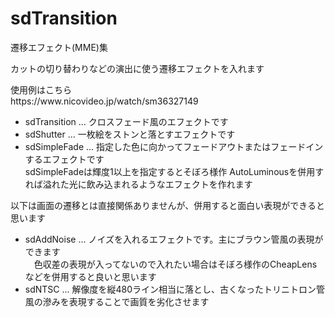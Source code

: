 # sdTransition
<p>遷移エフェクト(MME)集</p>
<p>カットの切り替わりなどの演出に使う遷移エフェクトを入れます</p>
<p>使用例はこちら<br>https://www.nicovideo.jp/watch/sm36327149</p>
<ul>
  <li>sdTransition ... クロスフェード風のエフェクトです
  <li>sdShutter    ... 一枚絵をストンと落とすエフェクトです
  <li>sdSimpleFade ... 指定した色に向かってフェードアウトまたはフェードインするエフェクトです<br>
    sdSimpleFadeは輝度1以上を指定するとそぼろ様作 AutoLuminousを併用すれば溢れた光に飲み込まれるようなエフェクトを作れます
</ul>

<p>以下は画面の遷移とは直接関係ありませんが、併用すると面白い表現ができると思います</p>
<ul>
  <li>sdAddNoise   ... ノイズを入れるエフェクトです。主にブラウン管風の表現ができます<br>
                 　色収差の表現が入ってないので入れたい場合はそぼろ様作のCheapLensなどを併用すると良いと思います
  <li>sdNTSC       ... 解像度を縦480ライン相当に落とし、古くなったトリニトロン管風の滲みを表現することで画質を劣化させます
</ul>

